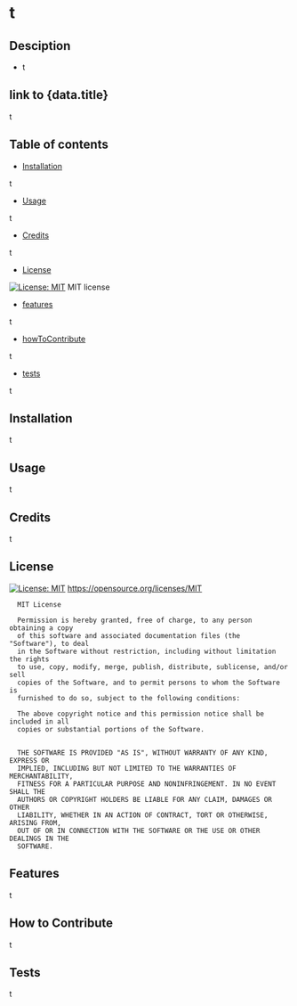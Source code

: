 # t

  ## Desciption
  
  - t

  ## link to {data.title}

  t

  ## Table of contents

  - [Installation](#installation)

  t

  - [Usage](#usage)

  t

  - [Credits](#credits)
  
  t

  - [License](#license)

  [![License: MIT](https://img.shields.io/badge/License-MIT-yellow.svg)](https://opensource.org/licenses/MIT)
  MIT license

  - [features](#features)

  t

  - [howToContribute](#howToContribute)

  t

  - [tests](#tests)

  t


  ## Installation

  t

  ## Usage

  t

  ## Credits

  t

  ## License

  [![License: MIT](https://img.shields.io/badge/License-MIT-yellow.svg)](https://opensource.org/licenses/MIT)
  https://opensource.org/licenses/MIT
  
  
      MIT License
      
      Permission is hereby granted, free of charge, to any person obtaining a copy
      of this software and associated documentation files (the "Software"), to deal
      in the Software without restriction, including without limitation the rights
      to use, copy, modify, merge, publish, distribute, sublicense, and/or sell
      copies of the Software, and to permit persons to whom the Software is
      furnished to do so, subject to the following conditions:
      
      The above copyright notice and this permission notice shall be included in all
      copies or substantial portions of the Software.

      
      THE SOFTWARE IS PROVIDED "AS IS", WITHOUT WARRANTY OF ANY KIND, EXPRESS OR
      IMPLIED, INCLUDING BUT NOT LIMITED TO THE WARRANTIES OF MERCHANTABILITY,
      FITNESS FOR A PARTICULAR PURPOSE AND NONINFRINGEMENT. IN NO EVENT SHALL THE
      AUTHORS OR COPYRIGHT HOLDERS BE LIABLE FOR ANY CLAIM, DAMAGES OR OTHER
      LIABILITY, WHETHER IN AN ACTION OF CONTRACT, TORT OR OTHERWISE, ARISING FROM,
      OUT OF OR IN CONNECTION WITH THE SOFTWARE OR THE USE OR OTHER DEALINGS IN THE
      SOFTWARE.
    

  ## Features

  t

  ## How to Contribute

  t

  ## Tests

  t

